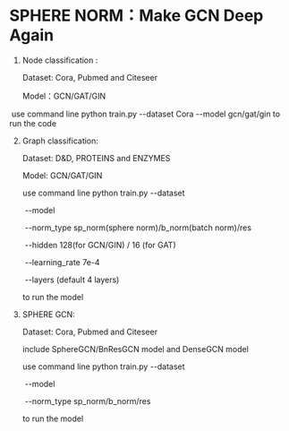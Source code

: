 # SPHERE NORM：Make GCN Deep Again

1. Node classification : 

   Dataset: Cora,  Pubmed and Citeseer
   
   Model：GCN/GAT/GIN

​	  use command line  python train.py --dataset Cora --model gcn/gat/gin  to run the code

2. Graph classification: 

   Dataset: D&D, PROTEINS and ENZYMES

   Model: GCN/GAT/GIN

   use command line python train.py --dataset 

   ​                                                               --model

   ​                                                               --norm_type  sp_norm(sphere norm)/b_norm(batch norm)/res

   ​                                                               --hidden 128(for GCN/GIN) / 16 (for GAT)

   ​                                                               --learning_rate 7e-4

   ​                                                               --layers (default 4 layers)

   to run the model

3. SPHERE GCN:

   Dataset: Cora, Pubmed and Citeseer

   include SphereGCN/BnResGCN model and DenseGCN model

   use command line python train.py --dataset

   ​                                                               --model

   ​                                                               --norm_type sp_norm/b_norm/res

   to run the model

   

   

   